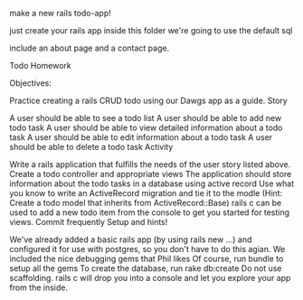 make a new rails todo-app!

just create your rails app inside this folder
we're going to use the default sql

include an about page and a contact page.

Todo Homework

Objectives:

Practice creating a rails CRUD todo using our Dawgs app as a guide.
Story

A user should be able to see a todo list
A user should be able to add new todo task
A user should be able to view detailed information about a todo task
A user should be able to edit information about a todo task
A user should be able to delete a todo task
Activity

Write a rails application that fulfills the needs of the user story listed above.
Create a todo controller and appropriate views
The application should store information about the todo tasks in a database using active record
Use what you know to write an ActiveRecord migration and tie it to the modle
(Hint: Create a todo model that inherits from ActiveRecord::Base)
rails c can be used to add a new todo item from the console to get you started for testing views.
Commit frequently
Setup and hints!

We've already added a basic rails app (by using rails new ...) and configured it for use with postgres, so you don't have to do this agian.
We included the nice debugging gems that Phil likes
Of course, run bundle to setup all the gems
To create the database, run rake db:create
Do not use scaffolding.
rails c will drop you into a console and let you explore your app from the inside.